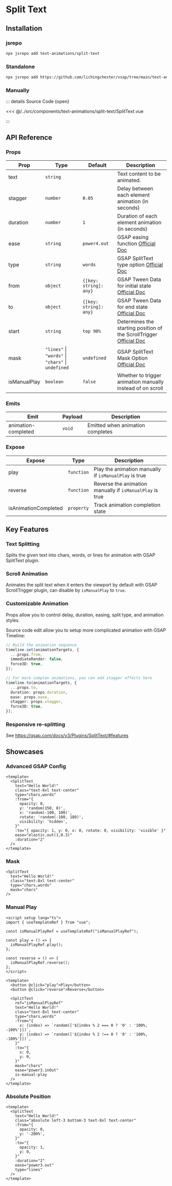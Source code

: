 <script setup lang="ts">
// Docs UI
import Preview from "@/src/docs/components/text-animations/split-text/Preview.vue";
import Showcases from "@/src/docs/components/text-animations/split-text/Showcases.vue";
</script>

# Split Text

<Preview>
  <template v-slot:usage> ```bash npx ``` </template>
</Preview>

## Installation

### jsrepo

```bash
npx jsrepo add text-animations/split-text
```

### Standalone

```bash
npx jsrepo add https://github.com/lichingchester/vsap/tree/main/text-animations/split-text
```

### Manually

::: details Source Code {open}

<<< @/../src/components/text-animations/split-text/SplitText.vue

:::

## API Reference

### Props

| Prop         | Type                                               | Default                | Description                                                                                                                 |
| ------------ | -------------------------------------------------- | ---------------------- | --------------------------------------------------------------------------------------------------------------------------- |
| text         | `string`                                           |                        | Text content to be animated.                                                                                                |
| stagger      | `number`                                           | `0.05`                 | Delay between each element animation (in seconds)                                                                           |
| duration     | `number`                                           | `1`                    | Duration of each element animation (in seconds)                                                                             |
| ease         | `string`                                           | `power4.out`           | GSAP easing function [Official Doc](https://gsap.com/docs/v3/Eases)                                                         |
| type         | `string`                                           | `words`                | GSAP SplitText type option [Official Doc](https://gsap.com/docs/v3/Plugins/SplitText/#type)                                 |
| from         | `object`                                           | `{[key: string]: any}` | GSAP Tween Data for initial state [Official Doc](https://gsap.com/docs/v3/GSAP/Tween#data)                                  |
| to           | `object`                                           | `{[key: string]: any}` | GSAP Tween Data for end state [Official Doc](https://gsap.com/docs/v3/GSAP/Tween#data)                                      |
| start        | `string`                                           | `top 90%`              | Determines the starting position of the ScrollTrigger [Official Doc](https://gsap.com/docs/v3/Plugins/ScrollTrigger/#start) |
| mask         | `"lines"` \| `"words"` \| `"chars"` \| `undefined` | `undefined`            | GSAP SplitText Mask Option [Official Doc](https://gsap.com/docs/v3/Plugins/SplitText/#mask*)                                |
| isManualPlay | `boolean`                                          | `false`                | Whether to trigger animation manually instead of on scroll                                                                  |

### Emits

| Emit                | Payload | Description                      |
| ------------------- | ------- | -------------------------------- |
| animation-completed | `void`  | Emitted when animation completes |

### Expose

| Expose               | Type       | Description                                              |
| -------------------- | ---------- | -------------------------------------------------------- |
| play                 | `function` | Play the animation manually if `isManualPlay` is true    |
| reverse              | `function` | Reverse the animation manually if `isManualPlay` is true |
| isAnimationCompleted | `property` | Track animation completion state                         |

## Key Features

### Text Splitting

Splits the given text into chars, words, or lines for animation with GSAP SplitText plugin.

### Scroll Animation

Animates the split text when it enters the viewport by default with GSAP ScrollTrigger plugin, can disable by `isManualPlay` to `true`.

### Customizable Animation

Props allow you to control delay, duration, easing, split type, and animation styles.

Source code edit allow you to setup more complicated animation with GSAP Timeline:

```ts
// Build the animation sequence
timeline.set(animationTargets, {
  ...props.from,
  immediateRender: false,
  force3D: true,
});

// For more complex animations, you can add stagger effects here
timeline.to(animationTargets, {
  ...props.to,
  duration: props.duration,
  ease: props.ease,
  stagger: props.stagger,
  force3D: true,
});
```

### Responsive re-splitting

See https://gsap.com/docs/v3/Plugins/SplitText/#features

## Showcases

### Advanced GSAP Config

<Showcases case-name="AdvancedGsapConfig" />

```vue{6-13}
<template>
  <SplitText
    text="Hello World!"
    class="text-8xl text-center"
    type="chars,words"
    :from="{
      opacity: 0,
      y: 'random(150, 0)',
      x: 'random(-100, 100)',
      rotate: 'random(-180, 180)',
      visibility: 'hidden',
    }"
    :to="{ opacity: 1, y: 0, x: 0, rotate: 0, visibility: 'visible' }"
    ease="elastic.out(1,0.3)"
    :duration="2"
  />
</template>
```

### Mask

<Showcases case-name="Mask" />

```vue {5}
<SplitText
  text="Hello World!"
  class="text-8xl text-center"
  type="chars,words"
  mask="chars"
/>
```

### Manual Play

<Showcases case-name="Manual" />

```vue
<script setup lang="ts">
import { useTemplateRef } from "vue";

const isManualPlayRef = useTemplateRef("isManualPlayRef");

const play = () => {
  isManualPlayRef.play();
};

const reverse = () => {
  isManualPlayRef.reverse();
};
</script>

<template>
  <button @click="play">Play</button>
  <button @click="reverse">Reverse</button>

  <SplitText
    ref="isManualPlayRef"
    text="Hello World!"
    class="text-8xl text-center"
    type="chars,words"
    :from="{
      x: (index) => `random(['${index % 2 === 0 ? '0' : '100%, -100%'}])`,
      y: (index) => `random(['${index % 2 !== 0 ? '0' : '100%, -100%'}])`,
    }"
    :to="{
      x: 0,
      y: 0,
    }"
    mask="chars"
    ease="power3.inOut"
    is-manual-play
  />
</template>
```

### Absolute Position

<Showcases case-name="Absolute" />

```vue {4}
<template>
  <SplitText
    text="Hello World!"
    class="absolute left-3 bottom-3 text-8xl text-center"
    :from="{
      opacity: 0,
      y: '-200%',
    }"
    :to="{
      opacity: 1,
      y: 0,
    }"
    :duration="2"
    ease="power3.out"
    type="lines"
  />
</template>
```
